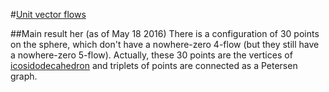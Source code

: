 #[Unit vector flows](http://www.openproblemgarden.org/op/unit_vector_flows)

##Main result her (as of May 18 2016)
There is a configuration of 30 points on the sphere, which don't have a nowhere-zero 4-flow (but they still have a nowhere-zero 5-flow). Actually, these 30 points are the vertices of [icosidodecahedron](https://en.wikipedia.org/wiki/Icosidodecahedron) and triplets of points are connected as a Petersen graph.
